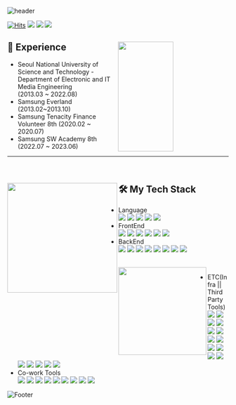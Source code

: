 ![header](https://capsule-render.vercel.app/api?type=waving&color=0:74eeb1,100:193549&height=230&width=100%&section=header&text=HeeSoo&fontSize=70&fontColor=e683d8&animation=fadeIn)



[![Hits](https://hits.seeyoufarm.com/api/count/incr/badge.svg?url=https%3A%2F%2Fgithub.com%2Fheesootory%2Fhit-counter&count_bg=%233DC8AF&title_bg=%23555555&icon=tencentqq.svg&icon_color=%23E7E7E7&title=visitors&edge_flat=false)](https://hits.seeyoufarm.com)
<a href="https://www.instagram.com/c._.heesoo" target="_blank"><img src="https://img.shields.io/badge/Instagram-E4405F?style=flat-square&logo=Instagram&logoColor=white"/></a>
<a href="mailto:93choiheesoo@gmail.com" target="_blank"><img src="https://img.shields.io/badge/Gmail-EA4335?style=flat-square&logo=gmail&logoColor=white"/></a>
<a href="https://www.notion.so/4fddd3bff62245329cdeb3f6dfee41b7?pvs=4" target="_blank"><img src="https://img.shields.io/badge/Portfolio-ffffff?style=flat-square&logo=Notion&logoColor=black"/></a>

<div>
  <picture>
      <source
        srcset="https://github-readme-stats.vercel.app/api?username=heesootory&show_icons=true&theme=cobalt"
        media="(prefers-color-scheme: dark)"
      />
      <img align="right" height=250 width="50%" src="https://github-readme-stats.vercel.app/api?username=anuraghazra&show_icons=true" />
  </picture>

## 📜 Experience
- Seoul National University of Science and Technology - Department of Electronic and IT Media Engineering (2013.03 ~ 2022.08)
- Samsung Everland (2013.02~2013.10)
- Samsung Tenacity Finance Volunteer 8th (2020.02 ~ 2020.07)
- Samsung SW Academy 8th (2022.07 ~ 2023.06) 
  
</div>  

---

<br>


<div>
  
  <a href="https://github.com/heesootory/convoychat">
    <img height=250 align="left" src="https://github-readme-stats.vercel.app/api/top-langs?username=heesootory&layout=compact&theme=cobalt&langs_count=10&card_width=350" />
  </a>


  ## 🛠 My Tech Stack 
  - Language <br>
    <img src="https://img.shields.io/badge/C-a6c1ee?style=plastic-square&logo=C&logoColor=white">
    <img src="https://img.shields.io/badge/c++-00599C?style=plastic-square&logo=c%2B%2B&logoColor=white">
    <img src="https://img.shields.io/badge/java-C71A36?style=plastic-square&logo=Java&logoColor=white">
    <img src="https://img.shields.io/badge/python-3776AB?style=plastic-square&logo=Python&logoColor=white">
    <img src="https://img.shields.io/badge/javascript-F7DF1E?style=plastic-square&logo=Javascript&logoColor=black">
  - FrontEnd <br>
    <img src="https://img.shields.io/badge/Vue.js-4FC08D?style=plastic-square&logo=Vue.js&logoColor=white">
    <img src="https://img.shields.io/badge/Vuetify-1867C0?style=plastic-square&logo=Vuetify&logoColor=white">
    <img src="https://img.shields.io/badge/React-61DAFB?style=plastic-square&logo=React&logoColor=white">
    <img src="https://img.shields.io/badge/Redux-764ABC?style=plastic-square&logo=Redux&logoColor=white">
    <img src="https://img.shields.io/badge/tailwindcss-06B6D4?style=plastic-square&logo=tailwindcss&logoColor=white">
    <img src="https://img.shields.io/badge/pug-A86454?style=plastic-square&logo=pug&logoColor=white">
  - BackEnd <br>
    <img src="https://img.shields.io/badge/Spring Boot-6DB33F?style=plastic-square&logo=Spring Boot&logoColor=white">
    <img src="https://img.shields.io/badge/Spring Security-6DB33F?style=plastic-square&logo=Spring Security&logoColor=white">
    <img src="https://img.shields.io/badge/Spring cloud-6DB33F?style=plastic-square&logo=icloud&logoColor=white">
    <img src="https://img.shields.io/badge/express-000000?style=plastic-square&logo=express&logoColor=white"> 
    <img src="https://img.shields.io/badge/django-092E20?style=plastic-square&logo=django&logoColor=white">
    <img src="https://img.shields.io/badge/mongoDB-47A248?style=plastic-square&logo=MongoDB&logoColor=white">
    <img src="https://img.shields.io/badge/node.js-339933?style=plastic-square&logo=Node.js&logoColor=white">
    <img src="https://img.shields.io/badge/mysql-4479A1?style=plastic-square&logo=mysql&logoColor=white">

  <br>


  <a href="https://solved.ac/profile/93hschoi">
    <img height=200 align="left" src="http://mazassumnida.wtf/api/v2/generate_badge?boj=93hschoi" />
  </a>

  - ETC(Infra || Third Party Tools) <br> 
    <img src="https://img.shields.io/badge/nginx-009639?style=plastic-square&logo=Nginx&logoColor=white">
    <img src="https://img.shields.io/badge/linux-yellow?style=plastic-square&logo=Linux&logoColor=black">
      <img src="https://img.shields.io/badge/ubuntu-D24939?style=plastic-square&logo=Ubuntu&logoColor=white">
    <img src="https://img.shields.io/badge/docker-2481D4?style=plastic-square&logo=Docker&logoColor=white">
    <img src="https://img.shields.io/badge/jenkins-D33832?style=plastic-square&logo=Jenkins&logoColor=black">
    <img src="https://img.shields.io/badge/Amazon AWS-FF9900?style=plastic-square&logo=Amazon AWS&logoColor=black">
    <img src="https://img.shields.io/badge/Let's Encrypt-003A70?style=plastic-square&logo=Let's Encrypt&logoColor=white">
    <img src="https://img.shields.io/badge/Vim-019733?style=plastic-square&logo=Vim&logoColor=white">
    <img src="https://img.shields.io/badge/prometheus-E6522C?style=plastic-square&logo=prometheus&logoColor=white">
    <img src="https://img.shields.io/badge/grafana-F46800?style=plastic-square&logo=grafana&logoColor=white">
    <img src="https://img.shields.io/badge/firebase-FFCA28?style=plastic-square&logo=firebase&logoColor=white">
    <img src="https://img.shields.io/badge/webrtc-333333?style=plastic-square&logo=webrtc&logoColor=white">
    <img src="https://img.shields.io/badge/redis-DC382D?style=plastic-square&logo=redis&logoColor=white">
    <img src="https://img.shields.io/badge/elasticsearch-005571?style=plastic-square&logo=elasticsearch&logoColor=white">
    <img src="https://img.shields.io/badge/logstash-005571?style=plastic-square&logo=logstash&logoColor=white">
    <img src="https://img.shields.io/badge/kibana-005571?style=plastic-square&logo=kibana&logoColor=white">
    <img src="https://img.shields.io/badge/Postman-FF6C37?style=plastic-square&logo=Postman&logoColor=white">
  - Co-work Tools <br>
    <img src="https://img.shields.io/badge/git-F05032?style=plastic-square&logo=git&logoColor=white">
    <img src="https://img.shields.io/badge/GitHub-181717?style=plastic-square&logo=GitHub&logoColor=white">
    <img src="https://img.shields.io/badge/GitLab-FC6D26?style=plastic-square&logo=GitLab&logoColor=white">
    <img src="https://img.shields.io/badge/Jira-0052CC?style=plastic-square&logo=Jira Software&logoColor=white">
    <img src="https://img.shields.io/badge/Mattermost-0058CC?style=plastic-square&logo=Mattermost&logoColor=white">
    <img src="https://img.shields.io/badge/Swagger-85EA2D?style=plastic-square&logo=Swagger&logoColor=white">
    <img src="https://img.shields.io/badge/Notion-000000?style=plastic-square&logo=Notion&logoColor=white">
    <img src="https://img.shields.io/badge/Slack-4A154B?style=plastic-square&logo=Slack&logoColor=white">
    <img src="https://img.shields.io/badge/Figma-F24E1E?style=plastic-square&logo=Figma&logoColor=white">

    
</div>

  
![Footer](https://capsule-render.vercel.app/api?type=waving&color=0:74eeb1,100:193549&height=100&section=footer)


  
